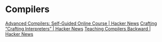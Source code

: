 # Compilers

[Advanced Compilers: Self-Guided Online Course | Hacker News](https://news.ycombinator.com/item?id=25386756)
[Crafting “Crafting Interpreters” | Hacker News](https://news.ycombinator.com/item?id=22788738)
[Teaching Compilers Backward | Hacker News](https://news.ycombinator.com/item?id=26237368)
